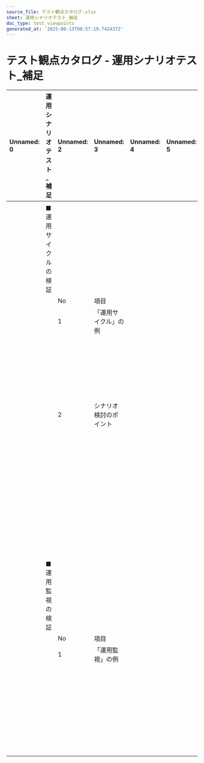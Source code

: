 ```yaml
---
source_file: テスト観点カタログ.xlsx
sheet: 運用シナリオテスト_補足
doc_type: test_viewpoints
generated_at: '2025-08-13T08:57:19.742437Z'
---
```


# テスト観点カタログ - 運用シナリオテスト_補足

| Unnamed: 0   | 運用シナリオテスト_補足   | Unnamed: 2   | Unnamed: 3   | Unnamed: 4   | Unnamed: 5   | Unnamed: 6   | Unnamed: 7            |
|:-------------|:---------------|:-------------|:-------------|:-------------|:-------------|:-------------|:----------------------|
|              |                |              |              |              |              |              |                       |
|              | ■運用サイクルの検証     |              |              |              |              |              |                       |
|              |                | No           | 項目           |              |              |              | 詳細                    |
|              |                | 1            | 「運用サイクル」の例   |              |              |              | ・日次                   |
|              |                |              |              |              |              |              | ・週次                   |
|              |                |              |              |              |              |              | ・月次                   |
|              |                |              |              |              |              |              | ・年次                   |
|              |                |              |              |              |              |              | ・複数年次                 |
|              |                | 2            | シナリオ検討のポイント  |              |              |              | ・実際に起こり得る特異なケースを考慮する。 |
|              |                |              |              |              |              |              | ・運用サイクルに休日が含まれる場合     |
|              |                |              |              |              |              |              | ・運用サイクルに長期の休日が重なった場合  |
|              |                |              |              |              |              |              | ・日や月をまたぐ場合            |
|              |                |              |              |              |              |              |                       |
|              |                |              |              |              |              |              |                       |
|              | ■運用監視の検証       |              |              |              |              |              |                       |
|              |                | No           | 項目           |              |              |              | 詳細                    |
|              |                | 1            | 「運用監視」の例     |              |              |              | ・ジョブ監視                |
|              |                |              |              |              |              |              | ・死活監視                 |
|              |                |              |              |              |              |              | ・リソース監視               |
|              |                |              |              |              |              |              | ・ネットワーク監視             |
|              |                |              |              |              |              |              | ・メッセージ監視              |
